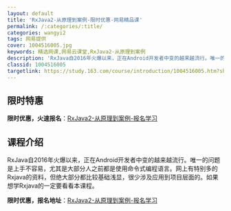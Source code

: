 ```yaml
---
layout: default
title: 'RxJava2-从原理到案例-限时优惠-网易精品课'
permalink: /:categories/:title/
categories: wangyi2
tags: 网易提供
cover: 1004516005.jpg
keywords: 精选网课,网易云课堂,RxJava2-从原理到案例
description: 'RxJava自2016年火爆以来，正在Android开发者中变的越来越流行。唯一的问题是上手不容易，尤其是大部分人之前都'
classid: 1004516005
targetlink: https://study.163.com/course/introduction/1004516005.htm?share=1&shareId=1025206652&utm_campaign=share&utm_medium=iphoneShare&utm_source=&utm_u=1025206652
---
```


## 限时特惠

**限时优惠，火速报名**：[RxJava2-从原理到案例-报名学习](https://study.163.com/course/introduction/1004516005.htm?share=1&shareId=1025206652&utm_campaign=share&utm_medium=iphoneShare&utm_source=&utm_u=1025206652)

## 课程介绍

RxJava自2016年火爆以来，正在Android开发者中变的越来越流行。唯一的问题是上手不容易，尤其是大部分人之前都是使用命令式编程语言。网上有特别多的Rxjava的资料，但绝大部分都比较基础浅显，很少涉及应用到项目层面的。如果想学Rxjava的一定要看看本课程。

**限时优惠，报名地址**：[RxJava2-从原理到案例-报名学习](https://study.163.com/course/introduction/1004516005.htm?share=1&shareId=1025206652&utm_campaign=share&utm_medium=iphoneShare&utm_source=&utm_u=1025206652)

